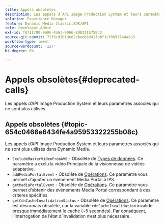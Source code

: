 ```yaml
---
title: Appels obsolètes
description: Les appels d’API Image Production System et leurs paramètres associés qui ne sont plus utilisés ou pris en charge dans Dynamic Media.
solution: Experience Manager
feature: Dynamic Media Classic,SDK/API
role: Developer,Admin
exl-id: f6711780-9a96-4a61-9066-8d83316758c3
source-git-commit: 72f9cd1b1de82cbeeb8d41fb0f1cf0b51744a8a3
workflow-type: tm+mt
source-wordcount: '127'
ht-degree: 0%

---
```


# Appels obsolètes{#deprecated-calls}

Les appels d’API Image Production System et leurs paramètres associés qui ne sont plus utilisés.

## Appels obsolètes {#topic-654c0466e6434fe4a95953322255b08c}

Les appels d’API Image Production System et leurs paramètres associés qui ne sont plus utilisés dans Dynamic Media.

* `ExcludeMasterVideoFromAVS` - Obsolète de [Types de données](/help/aem-ips-api/types/c-data-types/c-data-types.md). Ce paramètre a exclu la vidéo Principale de la visionneuse de vidéos adaptative. <!-- Adobe is ending support for this parameter on September 1, 2022. -->
* `addMediaPortalEvent` - Obsolète de [Opérations](/help/aem-ips-api/operations/c-operations-intro/c-operations-intro.md). Ce paramètre vous permet d’ajouter un événement Media Portal à IPS.
* `getMediaPortalEvent` - Obsolète de [Opérations](/help/aem-ips-api/operations/c-operations-intro/c-operations-intro.md). Ce paramètre vous permet d’obtenir des événements Media Portal correspondant à des critères spécifiés.
* `getCdnCacheInvalidationStatus` - Obsolète de [Opérations](/help/aem-ips-api/operations/c-operations-intro/c-operations-intro.md). Ce paramètre est désormais obsolète, car la variable `cdnCacheInvalidation` invalide presque immédiatement le cache (~5 secondes). Par conséquent, l’interrogation de l’état d’invalidation n’est plus nécessaire.
